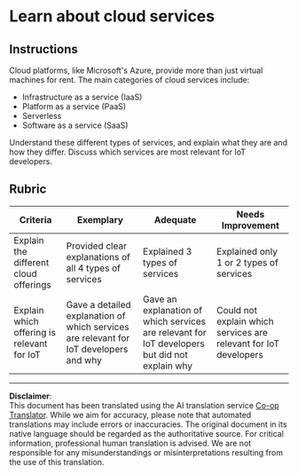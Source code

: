 <!--
CO_OP_TRANSLATOR_METADATA:
{
  "original_hash": "bfd35499bd68d7d740242bfea784bbeb",
  "translation_date": "2025-08-28T20:34:10+00:00",
  "source_file": "2-farm/lessons/4-migrate-your-plant-to-the-cloud/assignment.md",
  "language_code": "en"
}
-->
# Learn about cloud services

## Instructions

Cloud platforms, like Microsoft's Azure, provide more than just virtual machines for rent. The main categories of cloud services include:

* Infrastructure as a service (IaaS)
* Platform as a service (PaaS)
* Serverless
* Software as a service (SaaS)

Understand these different types of services, and explain what they are and how they differ. Discuss which services are most relevant for IoT developers.

## Rubric

| Criteria | Exemplary | Adequate | Needs Improvement |
| -------- | --------- | -------- | ----------------- |
| Explain the different cloud offerings | Provided clear explanations of all 4 types of services | Explained 3 types of services | Explained only 1 or 2 types of services |
| Explain which offering is relevant for IoT | Gave a detailed explanation of which services are relevant for IoT developers and why | Gave an explanation of which services are relevant for IoT developers but did not explain why | Could not explain which services are relevant for IoT developers |

---

**Disclaimer**:  
This document has been translated using the AI translation service [Co-op Translator](https://github.com/Azure/co-op-translator). While we aim for accuracy, please note that automated translations may include errors or inaccuracies. The original document in its native language should be regarded as the authoritative source. For critical information, professional human translation is advised. We are not responsible for any misunderstandings or misinterpretations resulting from the use of this translation.